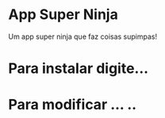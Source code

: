 # App Super Ninja
Um app super ninja que faz coisas supimpas!
# Para instalar digite...
# Para modificar ... ..
